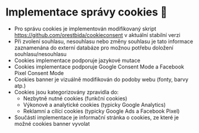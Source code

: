 # Implementace správy cookies 🍪

- Pro správu cookies je implementován modifikovaný skript https://github.com/orestbida/cookieconsent v aktuální stabilní verzi
- Při zvolení souhlasu, nesouhlasu nebo změny souhlasu je tato informace zaznamenána do externí databáze pro možnou potřebu doložení souhlasu/nesouhlasu
- Cookies implementace podporuje jazykové mutace
- Cookies implementace podporuje Google Consent Mode a Facebook Pixel Consent Mode
- Cookies banner je vizuálně modifikován do podoby webu (fonty, barvy atp.)
- Cookies jsou kategorizovány zpravidla do:
  - Nezbytně nutné cookies (funkční cookies)
  - Výkonové a analytické cookies (typicky Google Analytics)
  - Reklamní a cílící cookies (typicky Google Ads a Facebook Pixel)
- Součástí implementace je informační stránka o cookies, ze které je možné cookies banner vyvolat
